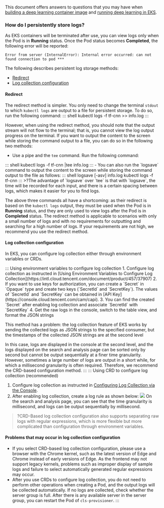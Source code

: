 
This document offers answers to questions that you may have when [building a deep learning container image](https://intl.cloud.tencent.com/document/product/457/42059) and [running deep learning in EKS](https://intl.cloud.tencent.com/document/product/457/42060).




### How do I persistently store logs?

As EKS containers will be terminated after use, you can view logs only when the Pod is in **Running** status. Once the Pod status becomes **Completed**, the following error will be reported:

```shell
Error from server (InternalError): Internal error occurred: can not found connection to pod ***
```

The following describes persistent log storage methods:
- [Redirect](#redirect)
- [Log collection configuration](#configure-log-collection)




#### Redirect[](id:redirect)
The redirect method is simpler. You only need to change the terminal `stdout` to which `kubectl logs` are output to a file for persistent storage. To do so, run the following command:
<dx-codeblock>
:::  shell
kubectl logs -f tf-cnn >> info.log
:::
</dx-codeblock>

However, when using the redirect method, you should note that the output stream will not flow to the terminal; that is, you cannot view the log output progress on the terminal. If you want to output the content to the screen while storing the command output to a file, you can do so in the following two methods:
- Use a pipe and the `tee` command. Run the following command:
<dx-codeblock>
:::  shell
kubectl logs -f tf-cnn |tee info.log
:::
</dx-codeblock>
- You can also run the `logsave` command to output the content to the screen while storing the command output to the file as follows:
<dx-codeblock>
:::  shell
logsave [-asv] info.log kubectl logs -f tf-cnn
:::
</dx-codeblock>
>?The advantage of `logsave` over `tee` is that with `logsave`, the time will be recorded for each input, and there is a certain spacing between logs, which makes it easier for you to find logs.

The above three commands all have a shortcoming: as their redirect is based on the `kubectl logs` output, they must be used when the Pod is in **Running** status, and they are only used to view logs after the Pod is in **Completed** status.
The redirect method is applicable to scenarios with only a small number of logs and with no requirements for outputting and searching for a high number of logs. If your requirements are not high, we recommend you use the redirect method.






#### Log collection configuration[](id:configure-log-collection)

In EKS, you can configure log collection either through environment variables or CRDs.

<dx-tabs>
::: Using environment variables to configure log collection
1. Configure log collection as instructed in [Using Environment Variables to Configure Log Collection](https://intl.cloud.tencent.com/document/product/457/37907) 
 2. If you want to use keys for authorization, you can create a `Secret` in `Opaque` type and create two keys (`SecretId` and `SecretKey`). The values of `SecretId` and `SecretKey` can be obtained in [API Key](https://console.cloud.tencent.com/cam/capi).
 3. You can find the created `Secret` after enabling log collection and associate `SecretId` with `SecretKey` 
4. Get the raw logs in the console, switch to the table view, and format the JSON strings 


This method has a problem: the log collection feature of EKS works by sending the collected logs as JSON strings to the specified consumer, but the timestamps of the collected JSON strings are at the second level 

In this case, logs are displayed in the console at the second level, and the logs displayed on the search and analysis page can be sorted only by second but cannot be output sequentially at a finer time granularity. However, sometimes a large number of logs are output in a short while, for which a millisecond granularity is often required. Therefore, we recommend the CRD-based configuration method.
:::
::: Using CRD to configure log collection (recommended)
1. Configure log collection as instructed in [Configuring Log Collection via the Console](https://intl.cloud.tencent.com/document/product/457/40585).
2. After enabling log collection, create a log rule as shown below:
![](https://qcloudimg.tencent-cloud.cn/raw/3ac6a3ba63cb0a8def745131b36c363f.png)
On the search and analysis page, you can see that the time granularity is millisecond, and logs can be output sequentially by millisecond.
>?CRD-Based log collection configuration also supports separating raw logs with regular expressions, which is more flexible but more complicated than configuration through environment variables.


#### Problems that may occur in log collection configuration
- If you select CRD-based log collection configuration, please use a browser with the Chrome kernel, such as the latest version of Edge and Chrome instead of early versions of Edge. As the frontend may not support legacy kernels, problems such as improper display of sample logs and failure to select automatically generated regular expressions may occur.
- After you use CRDs to configure log collection, you do not need to perform other operations when creating a Pod, and the output logs will be collected automatically. If no logs are collected, check whether the server group is full. After there is any available server in the server group, you can restart the Pod of `cls-provisioner`.
:::
</dx-tabs>


